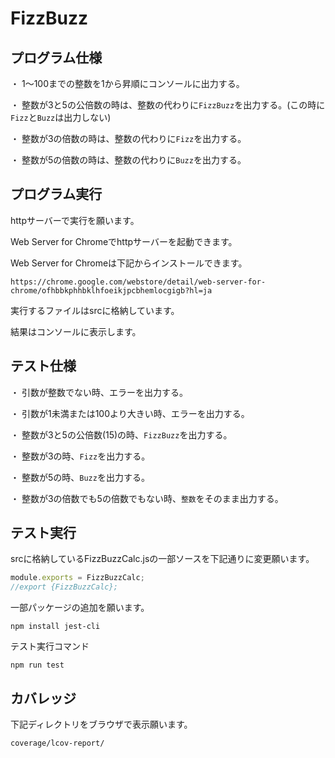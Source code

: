 # FizzBuzz

## プログラム仕様

・ 1〜100までの整数を1から昇順にコンソールに出力する。

・ 整数が3と5の公倍数の時は、整数の代わりに`FizzBuzz`を出力する。(この時に`Fizz`と`Buzz`は出力しない)

・ 整数が3の倍数の時は、整数の代わりに`Fizz`を出力する。

・ 整数が5の倍数の時は、整数の代わりに`Buzz`を出力する。

## プログラム実行

httpサーバーで実行を願います。

Web Server for Chromeでhttpサーバーを起動できます。

Web Server for Chromeは下記からインストールできます。

```
https://chrome.google.com/webstore/detail/web-server-for-chrome/ofhbbkphhbklhfoeikjpcbhemlocgigb?hl=ja
```

実行するファイルはsrcに格納しています。

結果はコンソールに表示します。


## テスト仕様

・ 引数が整数でない時、エラーを出力する。

・ 引数が1未満または100より大きい時、エラーを出力する。

・ 整数が3と5の公倍数(15)の時、`FizzBuzz`を出力する。

・ 整数が3の時、`Fizz`を出力する。

・ 整数が5の時、`Buzz`を出力する。

・ 整数が3の倍数でも5の倍数でもない時、`整数`をそのまま出力する。

## テスト実行

srcに格納しているFizzBuzzCalc.jsの一部ソースを下記通りに変更願います。

```javascript
module.exports = FizzBuzzCalc;
//export {FizzBuzzCalc};
```

一部パッケージの追加を願います。

```
npm install jest-cli
```
  
テスト実行コマンド 

```
npm run test
```

## カバレッジ

下記ディレクトリをブラウザで表示願います。

```
coverage/lcov-report/
```
